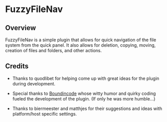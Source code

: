 # FuzzyFileNav

## Overview

FuzzyFileNav is a simple plugin that allows for quick navigation of the file system from the quick panel.  It also
allows for deletion, copying, moving, creation of files and folders, and other actions.

## Credits

* Thanks to quodlibet for helping come up with great ideas for the plugin during development.

* Special thanks to [Boundincode](https://github.com/Boundincode) whose witty humor and quirky coding fueled the
  development of the plugin. (If only he was more humble...)

* Thanks to biermeester and matthjes for their suggestions and ideas with platform/host specific settings.
